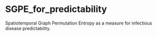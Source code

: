 # SGPE_for_predictability
 Spatiotemporal Graph Permutation Entropy as a measure for infectious disease predictability.
